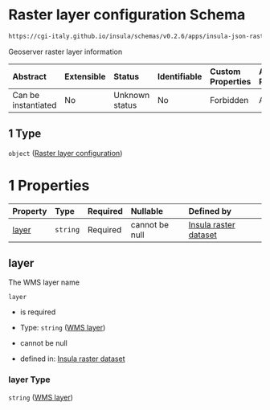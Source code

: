# Raster layer configuration Schema

```txt
https://cgi-italy.github.io/insula/schemas/v0.2.6/apps/insula-json-raster-dataset.schema.json#/allOf/1
```

Geoserver raster layer information

| Abstract            | Extensible | Status         | Identifiable | Custom Properties | Additional Properties | Access Restrictions | Defined In                                                                                                             |
| :------------------ | :--------- | :------------- | :----------- | :---------------- | :-------------------- | :------------------ | :--------------------------------------------------------------------------------------------------------------------- |
| Can be instantiated | No         | Unknown status | No           | Forbidden         | Allowed               | none                | [insula-json-raster-dataset.schema.json\*](schemas/apps/insula-json-raster-dataset.schema.json) |

## 1 Type

`object` ([Raster layer configuration](insula-json-raster-dataset-allof-raster-layer-configuration.md))

# 1 Properties

| Property        | Type     | Required | Nullable       | Defined by                                                                                                                                                                                                                             |
| :-------------- | :------- | :------- | :------------- | :------------------------------------------------------------------------------------------------------------------------------------------------------------------------------------------------------------------------------------- |
| [layer](#layer) | `string` | Required | cannot be null | [Insula raster dataset](insula-json-raster-dataset-allof-raster-layer-configuration-properties-wms-layer.md) |

## layer

The WMS layer name

`layer`

* is required

* Type: `string` ([WMS layer](insula-json-raster-dataset-allof-raster-layer-configuration-properties-wms-layer.md))

* cannot be null

* defined in: [Insula raster dataset](insula-json-raster-dataset-allof-raster-layer-configuration-properties-wms-layer.md)

### layer Type

`string` ([WMS layer](insula-json-raster-dataset-allof-raster-layer-configuration-properties-wms-layer.md))
